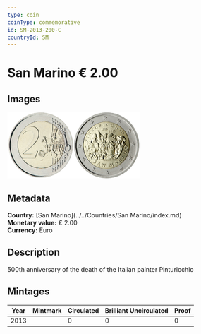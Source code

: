 ```yaml
---
type: coin
coinType: commemorative
id: SM-2013-200-C
countryId: SM
---
```


# San Marino € 2.00

## Images

<img src="../../Images/common-2007-200.png" height="150" alt="Front image"><img src="Images/SM-2013-200.png" height="150" alt="Back image">

## Metadata

**Country:** [San Marino](../../Countries/San Marino/index.md)\
**Monetary value:** € 2.00\
**Currency:** Euro

## Description
500th anniversary of the death of the Italian painter Pinturicchio

## Mintages

| Year | Mintmark | Circulated | Brilliant Uncirculated | Proof |
| ---- | -------- | ---------- | ---------------------- | ----- |
| 2013 | | 0 | 0 | 0 |
